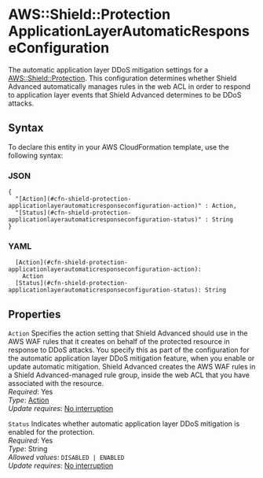 # AWS::Shield::Protection ApplicationLayerAutomaticResponseConfiguration<a name="aws-properties-shield-protection-applicationlayerautomaticresponseconfiguration"></a>

The automatic application layer DDoS mitigation settings for a [AWS::Shield::Protection](aws-resource-shield-protection.md)\. This configuration determines whether Shield Advanced automatically manages rules in the web ACL in order to respond to application layer events that Shield Advanced determines to be DDoS attacks\. 

## Syntax<a name="aws-properties-shield-protection-applicationlayerautomaticresponseconfiguration-syntax"></a>

To declare this entity in your AWS CloudFormation template, use the following syntax:

### JSON<a name="aws-properties-shield-protection-applicationlayerautomaticresponseconfiguration-syntax.json"></a>

```
{
  "[Action](#cfn-shield-protection-applicationlayerautomaticresponseconfiguration-action)" : Action,
  "[Status](#cfn-shield-protection-applicationlayerautomaticresponseconfiguration-status)" : String
}
```

### YAML<a name="aws-properties-shield-protection-applicationlayerautomaticresponseconfiguration-syntax.yaml"></a>

```
  [Action](#cfn-shield-protection-applicationlayerautomaticresponseconfiguration-action): 
    Action
  [Status](#cfn-shield-protection-applicationlayerautomaticresponseconfiguration-status): String
```

## Properties<a name="aws-properties-shield-protection-applicationlayerautomaticresponseconfiguration-properties"></a>

`Action`  <a name="cfn-shield-protection-applicationlayerautomaticresponseconfiguration-action"></a>
Specifies the action setting that Shield Advanced should use in the AWS WAF rules that it creates on behalf of the protected resource in response to DDoS attacks\. You specify this as part of the configuration for the automatic application layer DDoS mitigation feature, when you enable or update automatic mitigation\. Shield Advanced creates the AWS WAF rules in a Shield Advanced\-managed rule group, inside the web ACL that you have associated with the resource\.   
*Required*: Yes  
*Type*: [Action](aws-properties-shield-protection-action.md)  
*Update requires*: [No interruption](https://docs.aws.amazon.com/AWSCloudFormation/latest/UserGuide/using-cfn-updating-stacks-update-behaviors.html#update-no-interrupt)

`Status`  <a name="cfn-shield-protection-applicationlayerautomaticresponseconfiguration-status"></a>
Indicates whether automatic application layer DDoS mitigation is enabled for the protection\.   
*Required*: Yes  
*Type*: String  
*Allowed values*: `DISABLED | ENABLED`  
*Update requires*: [No interruption](https://docs.aws.amazon.com/AWSCloudFormation/latest/UserGuide/using-cfn-updating-stacks-update-behaviors.html#update-no-interrupt)